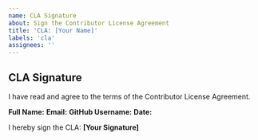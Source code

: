 ```yaml
---
name: CLA Signature
about: Sign the Contributor License Agreement
title: 'CLA: [Your Name]'
labels: 'cla'
assignees: ''
---
```


## CLA Signature

I have read and agree to the terms of the Contributor License Agreement.

**Full Name:** 
**Email:** 
**GitHub Username:** 
**Date:** 

I hereby sign the CLA: **[Your Signature]**
